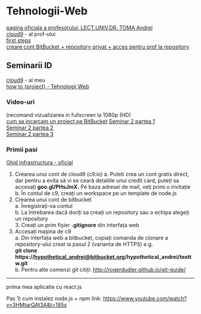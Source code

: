 # Tehnologii-Web

[pagina oficiala a profesorului: LECT.UNIV.DR. TOMA Andrei](http://andrei.ase.ro/tehnologiiweb.html)  
[cloud9](https://c9.io/hypothetical_andrei) - al prof-ului  
[first steps](https://docs.google.com/document/d/1XhQL4ogVCaBHf9mDTLfgk4u86mNaEsgWYOpYyYyasFA/edit)  
[creare cont BitBucket + repository privat + acces pentru prof la repository](http://www.youtube.com/watch?v=USu-GajoyYU)


## Seminarii ID
[cloud9](https://c9.io/cristinarichter) - al meu  
[how to (proiect) - Tehnologii Web](https://youtu.be/hmBqs3P_88Y)

### Video-uri  
(recomand vizualizarea in fullscreen la 1080p (HD)  
[cum sa incarcam un proiect pe BitBucket](http://www.youtube.com/watch?v=1m3AVIoQbJw)
[Seminar 2 partea 1](http://www.youtube.com/watch?v=GpByhFLI5rk)  
[Seminar 2 partea 2](http://www.youtube.com/watch?v=dmFkVlp0Xes)  
[Seminar 2 partea 3](http://www.youtube.com/watch?v=3qhnqo4x82Q)

### Primii pasi
[Ghid infrastructura - oficial](https://docs.google.com/document/d/1XhQL4ogVCaBHf9mDTLfgk4u86mNaEsgWYOpYyYyasFA/edit)  

1. Crearea unui cont de cloud9 (c9.io)
    a. Puteti crea un cont gratis direct, dar pentru a evita să vi se ceară detaliile unui credit card, puteți sa accesați                         **goo.gl/PHsJmX.** Pe  baza adresei de mail, veți primi o invitație    
    b. În contul de c9, creați un workspace pe un template de node.js  
2. Crearea unui cont de bitbucket  
    a. Înregistrați-va contul  
    b. La întrebarea dacă doriți sa creați un repository sau o echipa alegeți un repository  
    3. Creați un prim fișier **.gitignore** din interfața web  
3. Accesați mașina de c9  
    a. Din interfața web a bitbucket, copiați comanda de clonare a repository-ului creat la pasul 2 (varianta de HTTPS) e.g.   
    **git clone https://hypothetical_andrei@bitbucket.org/hypothetical_andrei/testtw.git**    
    b. Pentru alte comenzi git citiți: http://rogerdudler.github.io/git-guide/  
    
-----------------
prima mea aplicatie cu react.js

Pas 1) cum instalez node.js + npm
link: https://www.youtube.com/watch?v=3HMtarQAt3A&t=185s
